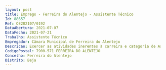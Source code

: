 ```yaml
--- 
layout: post
title: Emprego - Ferreira do Alentejo - Assistente Técnico
Id: 88657
Ref: OE202107/0192
DataAbertura: 2021-07-07
DataFecho: 2021-07-21
Trabalho: Assistente Técnico
Empregador: Câmara Municipal de Ferreira do Alentejo
Descricao: Exercer as atividades inerentes à carreira e categoria de Assistente Técnico, nos termos do mapa anexo a que se refere o n.º 2 do artigo 88.º da Lei Geral do Trabalho em Funções Públicas (LTFP), aprovada pela Lei n.º 35 2014, de 20 de junho, na sua redação atual, correspondente ao grau de complexidade 2,compreendendo as seguintes funções e competências de acordo com o seguinte perfil de competências  Assegurar o processo de aquisição de bens e serviços, no âmbito do código dos contratos públicos (CCP)   Desenvolver os procedimentos necessários à aquisição de bens e serviços, apoiar a consulta do mercado para obtenção de orçamentos e permitir a elaboração de informação proposta  Inserir procedimentos de aquisição na plataforma eletrónica de compras, incluindo os documentos necessários à instrução dos processos   Publicitar no Portal dos contratos públicos, BASE, os elementos referentes à formação e execução dos contratos públicos   Proceder à emissão e envio de notas de encomendas a fornecedores   Outras funções que lhe sejam cometidas por lei, norma, regulamento, deliberação, despacho ou determinação superior. Executar outras tarefas desde que lhe sejam solicitadas superiormente, desde que relacionadas com a sua atividade, e de acordo com as necessidades da entidade empregadora pública
CodigoPostal: 7900-571 FERREIRA DO ALENTEJO
Concelho: Ferreira do Alentejo
Distrito: Beja
--- 
```

